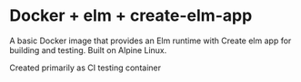 # Docker + elm + create-elm-app

A basic Docker image that provides an Elm runtime with Create elm app for building and testing. Built on Alpine Linux.

Created primarily as CI testing container
